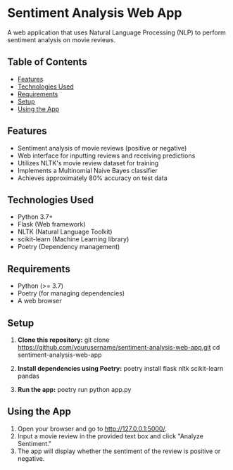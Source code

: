# Sentiment Analysis Web App

A web application that uses Natural Language Processing (NLP) to perform sentiment analysis on movie reviews.

## Table of Contents
- [Features](#features)
- [Technologies Used](#technologies-used)
- [Requirements](#requirements)
- [Setup](#setup)
- [Using the App](#using-the-app)

## Features

- Sentiment analysis of movie reviews (positive or negative)
- Web interface for inputting reviews and receiving predictions
- Utilizes NLTK's movie review dataset for training
- Implements a Multinomial Naive Bayes classifier
- Achieves approximately 80% accuracy on test data

## Technologies Used

- Python 3.7+
- Flask (Web framework)
- NLTK (Natural Language Toolkit)
- scikit-learn (Machine Learning library)
- Poetry (Dependency management)

## Requirements

- Python (>= 3.7)
- Poetry (for managing dependencies)
- A web browser

## Setup

1. **Clone this repository:**
git clone https://github.com/yourusername/sentiment-analysis-web-app.git
cd sentiment-analysis-web-app

2. **Install dependencies using Poetry:**
poetry install flask nltk scikit-learn pandas

3. **Run the app:**
poetry run python app.py


## Using the App
1. Open your browser and go to http://127.0.0.1:5000/.
2. Input a movie review in the provided text box and click "Analyze Sentiment."
3. The app will display whether the sentiment of the review is positive or negative.
